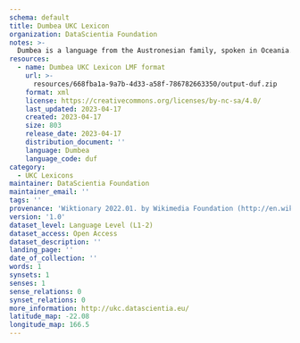 ```yaml
---
schema: default
title: Dumbea UKC Lexicon
organization: DataScientia Foundation
notes: >-
  Dumbea is a language from the Austronesian family, spoken in Oceania. The UKC Lexicon of Dumbea is represented as a lexico-semantic network. It consists of words, word senses, synsets, as well as sense-level and synset-level relationships.
resources:
  - name: Dumbea UKC Lexicon LMF format
    url: >-
      resources/668fba1a-9a7b-4d33-a58f-786782663350/output-duf.zip
    format: xml
    license: https://creativecommons.org/licenses/by-nc-sa/4.0/
    last_updated: 2023-04-17
    created: 2023-04-17
    size: 803
    release_date: 2023-04-17
    distribution_document: ''
    language: Dumbea
    language_code: duf
category:
  - UKC Lexicons
maintainer: DataScientia Foundation
maintainer_email: ''
tags: ''
provenance: 'Wiktionary 2022.01. by Wikimedia Foundation (http://en.wiktionary.org); Princeton WordNet 2.1 by Princeton University (https://wordnet.princeton.edu)'
version: '1.0'
dataset_level: Language Level (L1-2)
dataset_access: Open Access
dataset_description: ''
landing_page: ''
date_of_collection: ''
words: 1
synsets: 1
senses: 1
sense_relations: 0
synset_relations: 0
more_information: http://ukc.datascientia.eu/
latitude_map: -22.08
longitude_map: 166.5
---
```

